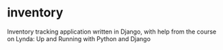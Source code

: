 # inventory
Inventory tracking application written in Django, with help from the course on Lynda: Up and Running with Python and Django
